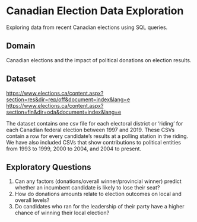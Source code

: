 # Canadian Election Data Exploration
Exploring data from recent Canadian elections using SQL queries.

## Domain
Canadian elections and the impact of political donations on election results.

## Dataset
https://www.elections.ca/content.aspx?section=res&dir=rep/off&document=index&lang=e
https://www.elections.ca/content.aspx?section=fin&dir=oda&document=index&lang=e

The dataset contains one csv file for each electoral district or ‘riding’ for each Canadian federal
election between 1997 and 2019. These CSVs contain a row for every candidate’s results at a
polling station in the riding. We have also included CSVs that show contributions to political
entities from 1993 to 1999, 2000 to 2004, and 2004 to present.

## Exploratory Questions
1. Can any factors (donations/overall winner/provincial winner) predict whether an incumbent candidate is likely to lose their seat?
2. How do donations amounts relate to election outcomes on local and overall levels?
3. Do candidates who ran for the leadership of their party have a higher chance of winning their local election?
